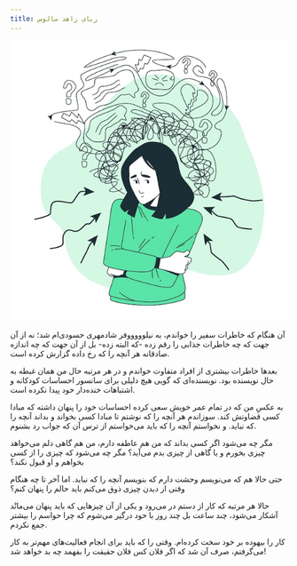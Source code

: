 ```yaml
---
title: ریای زاهد سالوس 
---
```

![ریای زاهد سالوس](riaye_zahede_salous.jpg?classes=center)

آن هنگام که خاطرات سفیر را خواندم، به نیلوووووفر شادمهری حسودی‌ام شد؛ نه از آن جهت که چه خاطرات جذابی را رقم زده -که البته زده- بل از آن جهت که چه اندازه صادقانه هر آنچه را که رخ داده گزارش کرده است.

بعدها خاطرات بیشتری از افراد متفاوت خواندم و در هر مرتبه حال من همان غبطه به حال نویسنده بود. نویسنده‌ای که گویی هیچ دلیلی برای سانسور احساسات کودکانه و اشتباهات خنده‌دار خود پیدا نکرده است.

به عکسِ من که در تمام عمر خویش سعی کرده احساسات خود را پنهان داشته که مبادا کسی قضاوتش کند. سوزاندم هر آنچه را که نوشتم تا مبادا کسی بخواند و بداند آنچه را که نباید. و نخواستم آنچه را که باید می‌خواستم از ترس آن که جواب رد بشنوم.

مگر چه می‌شود اگر کسی بداند که من هم عاطفه دارم، من هم گاهی دلم می‌خواهد چیزی بخورم و یا گاهی از چیزی بدم می‌آید؟ مگر چه می‌شود که چیزی را از کسی بخواهم و او قبول نکند؟

حتی حالا هم که می‌نویسم وحشت دارم که بنویسم آنچه را که نباید. اما آخر تا چه هنگام وقتی از دیدن چیزی ذوق می‌کنم باید حالم را پنهان کنم؟

حالا هر مرتبه که کار از دستم در می‌رود و یکی از آن چیزهایی که باید پنهان می‌مانْد آشکار می‌شود، چند ساعت بل چند روز با خود درگیر می‌شوم که چرا حواسم را بیشتر جمع نکردم.

کار را بیهوده بر خود سخت کرده‌ام. وقتی را که باید برای انجام فعالیت‌های مهم‌تر به کار می‌گرفتم، صرف آن شد که اگر فلان کس فلان حقیقت را بفهمد چه بد خواهد شد!